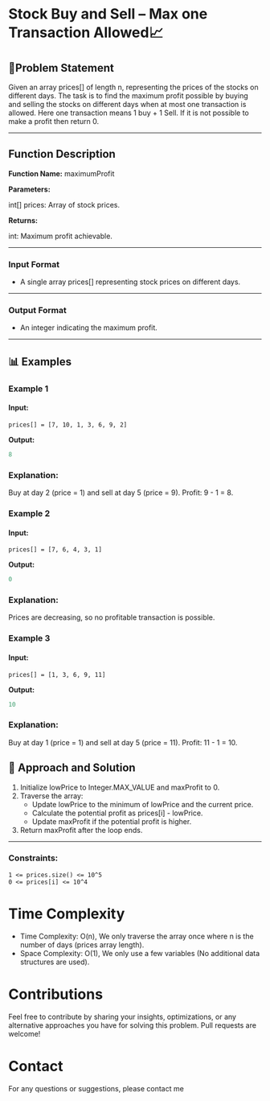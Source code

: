 # Stock Buy and Sell – Max one Transaction Allowed📈

## 📜Problem Statement

Given an array prices[] of length n, representing the prices of the stocks on different days. The task is to find the maximum profit possible by buying and selling the stocks on different days when at most one transaction is allowed. Here one transaction means 1 buy + 1 Sell. If it is not possible to make a profit then return 0.

---

## Function Description

**Function Name:** maximumProfit

**Parameters:**

int[] prices: Array of stock prices.

**Returns:**

int: Maximum profit achievable.

---

### **Input Format**

- A single array prices[] representing stock prices on different days.

---

### **Output Format**

- An integer indicating the maximum profit.

---

## 📊 Examples

### Example 1

#### Input:

```
prices[] = [7, 10, 1, 3, 6, 9, 2]

```

**Output:**

```java
8
```

### Explanation:

Buy at day 2 (price = 1) and sell at day 5 (price = 9). Profit: 9 - 1 = 8.

### Example 2

#### Input:

```
prices[] = [7, 6, 4, 3, 1]

```

**Output:**

```java
0
```

### Explanation:

Prices are decreasing, so no profitable transaction is possible.

### Example 3

#### Input:

```
prices[] = [1, 3, 6, 9, 11]

```

**Output:**

```java
10
```

### Explanation:

Buy at day 1 (price = 1) and sell at day 5 (price = 11). Profit: 11 - 1 = 10.

## 🧠 Approach and Solution

1. Initialize lowPrice to Integer.MAX_VALUE and maxProfit to 0.
2. Traverse the array:
   - Update lowPrice to the minimum of lowPrice and the current price.
   - Calculate the potential profit as prices[i] - lowPrice.
   - Update maxProfit if the potential profit is higher.
3. Return maxProfit after the loop ends.

---

### Constraints:

```
1 <= prices.size() <= 10^5
0 <= prices[i] <= 10^4
```

# Time Complexity

- Time Complexity: O(n), We only traverse the array once where n is the number of days (prices array length).
- Space Complexity: O(1), We only use a few variables (No additional data structures are used).

# Contributions

Feel free to contribute by sharing your insights, optimizations, or any alternative approaches you have for solving this problem. Pull requests are welcome!

# Contact

For any questions or suggestions, please contact me

